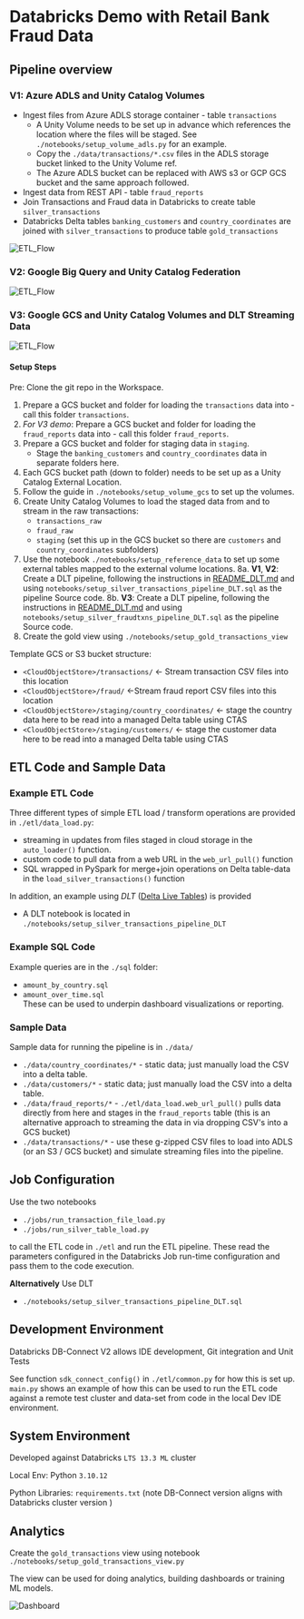 # Databricks Demo with Retail Bank Fraud Data

## Pipeline overview ##  
### V1: Azure ADLS and Unity Catalog Volumes
+ Ingest files from Azure ADLS storage container - table `transactions`
  + A Unity Volume needs to be set up in advance which references the location where the files will be staged. See `./notebooks/setup_volume_adls.py` for an example.
  + Copy the `./data/transactions/*.csv` files in the ADLS storage bucket linked to the Unity Volume ref.
  + The Azure ADLS bucket can be replaced with AWS s3 or GCP GCS bucket and the same approach followed.
+ Ingest data from REST API - table `fraud_reports`
+ Join Transactions and Fraud data in Databricks to create table `silver_transactions`
+ Databricks Delta tables `banking_customers` and `country_coordinates` are joined with `silver_transactions` to produce table `gold_transactions`

![ETL_Flow](./notebooks/images/data_flow.jpg)     


### V2: Google Big Query and Unity Catalog Federation

![ETL_Flow](./notebooks/images/data_flow_bq.jpg)   


### V3: Google GCS and Unity Catalog Volumes and DLT Streaming Data

![ETL_Flow](./notebooks/images/data_flow_gcs_autoloader_dlt.jpg)   

#### Setup Steps

Pre: Clone the git repo in the Workspace.

1. Prepare a GCS bucket and folder for loading the `transactions` data into - call this folder `transactions`.
2. *For V3 demo*: Prepare a GCS bucket and folder for loading the `fraud_reports` data into - call this folder `fraud_reports`.
3. Prepare a GCS bucket and folder for staging data in `staging`. 
   + Stage the `banking_customers` and `country_coordinates` data in separate folders here.
4. Each GCS bucket path (down to folder) needs to be set up as a Unity Catalog External Location.
5. Follow the guide in `./notebooks/setup_volume_gcs` to set up the volumes.   
6. Create Unity Catalog Volumes to load the staged data from and to stream in the raw transactions:
   + `transactions_raw`
   + `fraud_raw`
   + `staging` (set this up in the GCS bucket so there are `customers` and `country_coordinates` subfolders)
7. Use the notebook `./notebooks/setup_reference_data` to set up some external tables mapped to the external volume locations.
8a. **V1**, **V2**: Create a DLT pipeline, following the instructions in [README_DLT.md](./README_DLT.md) and using `notebooks/setup_silver_transactions_pipeline_DLT.sql` as the pipeline Source code. 
8b. **V3**: Create a DLT pipeline, following the instructions in [README_DLT.md](./README_DLT.md) and using `notebooks/setup_silver_fraudtxns_pipeline_DLT.sql` as the pipeline Source code. 
9. Create the gold view using `./notebooks/setup_gold_transactions_view`


Template GCS or S3 bucket structure:
+ `<CloudObjectStore>/transactions/` <- Stream transaction CSV files into this location
+ `<CloudObjectStore>/fraud/`       <-Stream fraud report CSV files into this location
+ `<CloudObjectStore>/staging/country_coordinates/`    <- stage the country data here to be read into a managed Delta table using CTAS 
+ `<CloudObjectStore>/staging/customers/`               <- stage the customer data here to be read into a managed Delta table using CTAS     


## ETL Code and Sample Data

### Example ETL Code

Three different types of simple ETL load / transform operations are provided in `./etl/data_load.py`:
+ streaming in updates from files staged in cloud storage in the `auto_loader()` function.
+ custom code to pull data from a web URL in the `web_url_pull()` function
+ SQL wrapped in PySpark for merge+join operations on Delta table-data in the `load_silver_transactions()` function

In addition, an example using *DLT* ([Delta Live Tables](https://docs.databricks.com/en/delta-live-tables/index.html)) is provided
+ A DLT notebook is located in `./notebooks/setup_silver_transactions_pipeline_DLT`

### Example SQL Code
Example queries are in the `./sql` folder:
+ `amount_by_country.sql` 
+ `amount_over_time.sql`  
These can be used to underpin dashboard visualizations or reporting. 

### Sample Data

Sample data for running the pipeline is in `./data/`

+ `./data/country_coordinates/*` - static data; just manually load the CSV into a delta table.
+ `./data/customers/*` - static data; just manually load the CSV into a delta table.
+ `./data/fraud_reports/*` - `./etl/data_load.web_url_pull()` pulls data directly from here and stages in the `fraud_reports` table (this is an alternative approach to streaming the data in via dropping CSV's into a GCS bucket)
+ `./data/transactions/*` - use these g-zipped CSV files to load into ADLS (or an S3 / GCS bucket) and simulate streaming files into the pipeline.

## Job Configuration

Use the two notebooks 
+ `./jobs/run_transaction_file_load.py`
+ `./jobs/run_silver_table_load.py`

to call the ETL code in `./etl` and run the ETL pipeline.  These read the parameters configured in the Databricks Job run-time configuration and pass them to the code execution.

**Alternatively**
Use DLT
+ `./notebooks/setup_silver_transactions_pipeline_DLT.sql`

## Development Environment

Databricks DB-Connect V2 allows IDE development, Git integration and Unit Tests

See function `sdk_connect_config()` in `./etl/common.py` for how this is set up.  
`main.py` shows an example of how this can be used to run the ETL code against a remote test cluster and data-set from code in the local Dev IDE environment.

## System Environment

Developed against Databricks `LTS 13.3 ML` cluster

Local Env: Python `3.10.12`

Python Libraries: `requirements.txt`   (note DB-Connect version aligns with Databricks cluster version )

## Analytics

Create the `gold_transactions` view using notebook `./notebooks/setup_gold_transactions_view.py`  

The view can be used for doing analytics, building dashboards or training ML models.  

![Dashboard](./notebooks/images/dashboard_example.png)     


